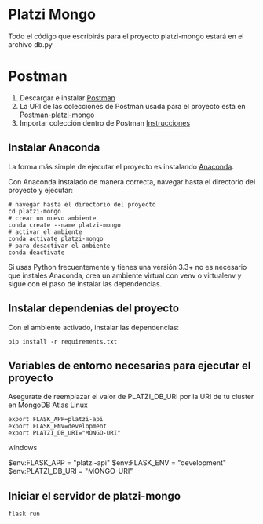 # Platzi Mongo

Todo el código que escribirás para el proyecto platzi-mongo
estará en el archivo db.py

# Postman

1. Descargar e instalar [Postman](https://www.getpostman.com/downloads/)
2. La URI de las colecciones de Postman usada para el proyecto está en [Postman-platzi-mongo](https://www.getpostman.com/collections/ffcbfb5c8d5cd2dc52d2)
3. Importar colección dentro de Postman [Instrucciones](https://learning.getpostman.com/docs/postman/collections/data_formats/#exporting-and-importing-postman-data)

## Instalar Anaconda

La forma más simple de ejecutar el proyecto es instalando [Anaconda](https://www.anaconda.com/distribution/).

Con Anaconda instalado de manera correcta, navegar hasta el directorio del proyecto
y ejecutar:

```
# navegar hasta el directorio del proyecto
cd platzi-mongo
# crear un nuevo ambiente
conda create --name platzi-mongo
# activar el ambiente
conda activate platzi-mongo
# para desactivar el ambiente
conda deactivate
```

Si usas Python frecuentemente y tienes una versión 3.3+ no es necesario que
instales Anaconda, crea un ambiente virtual con venv o virtualenv y sigue con
el paso de instalar las dependencias.

## Instalar dependenias del proyecto

Con el ambiente activado, instalar las dependencias:

```
pip install -r requirements.txt
```

## Variables de entorno necesarias para ejecutar el proyecto

Asegurate de reemplazar el valor de PLATZI_DB_URI por la URI de tu cluster en MongoDB Atlas
Linux

```
export FLASK_APP=platzi-api
export FLASK_ENV=development
export PLATZI_DB_URI="MONGO-URI"
```

windows

$env:FLASK_APP = "platzi-api"
$env:FLASK_ENV = "development"
$env:PLATZI_DB_URI = "MONGO-URI”

## Iniciar el servidor de platzi-mongo

```
flask run
```
